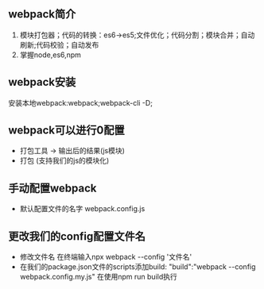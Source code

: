 ## webpack简介
1. 模块打包器；代码的转换：es6->es5;文件优化；代码分割；模块合并；自动刷新;代码校验；自动发布
2. 掌握node,es6,npm
## webpack安装
  安装本地webpack:webpack;webpack-cli -D;
## webpack可以进行0配置
- 打包工具 -> 输出后的结果(js模块)
- 打包 (支持我们的js的模块化)

## 手动配置webpack
- 默认配置文件的名字 webpack.config.js
## 更改我们的config配置文件名
- 修改文件名 在终端输入npx webpack --config '文件名'
- 在我们的package.json文件的scripts添加build: "build":"webpack --config webpack.config.my.js" 在使用npm run build执行
